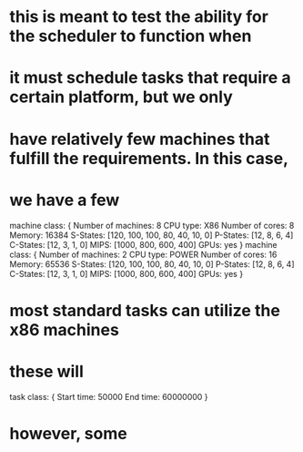 # this is meant to test the ability for the scheduler to function when
# it must schedule tasks that require a certain platform, but we only
# have relatively few machines that fulfill the requirements. In this case,
# we have a few
machine class:
{
        Number of machines: 8
        CPU type: X86
        Number of cores: 8
        Memory: 16384
        S-States: [120, 100, 100, 80, 40, 10, 0]
        P-States: [12, 8, 6, 4]
        C-States: [12, 3, 1, 0]
        MIPS: [1000, 800, 600, 400]
        GPUs: yes
}
machine class:
{
        Number of machines: 2
        CPU type: POWER
        Number of cores: 16
        Memory: 65536
        S-States: [120, 100, 100, 80, 40, 10, 0]
        P-States: [12, 8, 6, 4]
        C-States: [12, 3, 1, 0]
        MIPS: [1000, 800, 600, 400]
        GPUs: yes
}

# most standard tasks can utilize the x86 machines
# these will 
task class:
{
        Start time: 50000
        End time: 60000000
}

# however, some 